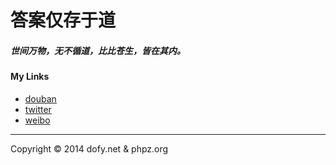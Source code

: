 # 答案仅存于道
##### 世间万物，无不循道，比比苍生，皆在其内。

#### My Links
* [douban](http://www.douban.com/people/Dofy/)
* [twitter](https://twitter.com/dofy)
* [weibo](http://weibo.com/dofy)








***
Copyright &copy; 2014 dofy.net & phpz.org
